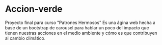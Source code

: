 # Accion-verde
Proyecto final para curso "Patrones Hermosos" 
Es una ágina web hecha a base de un bootstrap de carousel para hablar un poco del impacto que tienen nuestras acciones en el medio ambiente y cómo es que contribuyen al cambio climático. 
